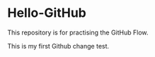 # Hello-GitHub
This repository is for practising the GitHub Flow.

This is my first Github change test.
